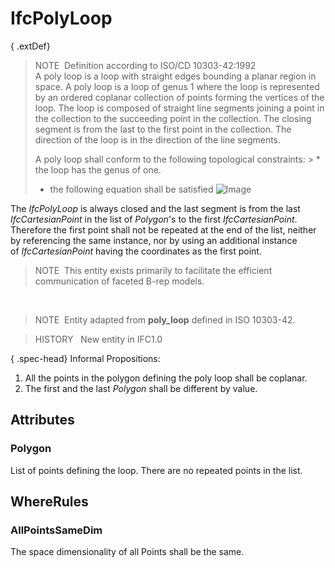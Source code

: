 # IfcPolyLoop

{ .extDef}
> NOTE&nbsp; Definition according to ISO/CD 10303-42:1992  
> A poly loop is a loop with straight edges bounding a planar region in space. A poly loop is a loop of genus 1 where the loop is represented by an ordered coplanar collection of points forming the vertices of the loop. The loop is composed of straight line segments joining a point in the collection to the succeeding point in the collection. The closing segment is from the last to the first point in the collection. The direction of the loop is in the direction of the line segments.   
>   
> A poly loop shall conform to the following topological constraints: > * the loop has the genus of one.
> * the following equation shall be satisfied   ![Image](../../../../../../figures/ifcpolyloop-math1.gif)

 The _IfcPolyLoop_ is always closed and the last segment is from the last _IfcCartesianPoint_ in the list of _Polygon_'s to the first _IfcCartesianPoint_. Therefore the first point shall not be repeated at the end of the list, neither by referencing the same instance, nor by using an additional instance of&nbsp;_IfcCartesianPoint_ having the coordinates as the first point.   
>   
> NOTE&nbsp; This entity exists primarily to facilitate the efficient communication of faceted B-rep models.

&nbsp;

> NOTE&nbsp; Entity adapted from **poly_loop** defined in ISO 10303-42.

> HISTORY &nbsp; New entity in IFC1.0

{ .spec-head}
Informal Propositions:

1. All the points in the polygon defining the poly loop shall be coplanar.
2. The first and the last _Polygon_ shall be different by value.

## Attributes

### Polygon
List of points defining the loop. There are no repeated points in the list.

## WhereRules

### AllPointsSameDim
The space dimensionality of all Points shall be the same.
